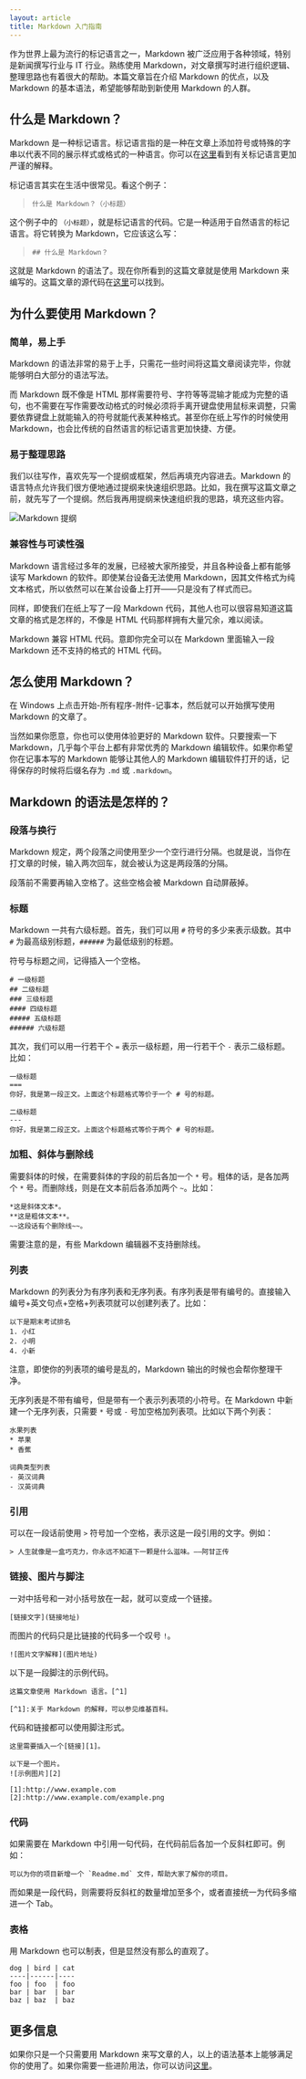 ```yaml
---
layout: article
title: Markdown 入门指南
---
```


作为世界上最为流行的标记语言之一，Markdown 被广泛应用于各种领域，特别是新闻撰写行业与 IT 行业。熟练使用 Markdown，对文章撰写时进行组织逻辑、整理思路也有着很大的帮助。本篇文章旨在介绍 Markdown 的优点，以及 Markdown 的基本语法，希望能够帮助到新使用 Markdown 的人群。

## 什么是 Markdown？

Markdown 是一种标记语言。标记语言指的是一种在文章上添加符号或特殊的字串以代表不同的展示样式或格式的一种语言。你可以在[这里](https://zh.wikipedia.org/wiki/%E7%BD%AE%E6%A0%87%E8%AF%AD%E8%A8%80)看到有关标记语言更加严谨的解释。

标记语言其实在生活中很常见。看这个例子：

> ```什么是 Markdown？（小标题）```

这个例子中的 `（小标题）`，就是标记语言的代码。它是一种适用于自然语言的标记语言。将它转换为 Markdown，它应该这么写：

> ```## 什么是 Markdown？```

这就是 Markdown 的语法了。现在你所看到的这篇文章就是使用 Markdown 来编写的。这篇文章的源代码在[这里](https://raw.githubusercontent.com/Astrian/astrian.github.io/master/_posts/2015-01-30-Markdown-Intro.md)可以找到。

## 为什么要使用 Markdown？

### 简单，易上手

Markdown 的语法非常的易于上手，只需花一些时间将这篇文章阅读完毕，你就能够明白大部分的语法写法。

而 Markdown 既不像是 HTML 那样需要符号、字符等等混输才能成为完整的语句，也不需要在写作需要改动格式的时候必须将手离开键盘使用鼠标来调整，只需要依靠键盘上就能输入的符号就能代表某种格式。甚至你在纸上写作的时候使用 Markdown，也会比传统的自然语言的标记语言更加快捷、方便。

### 易于整理思路

我们以往写作，喜欢先写一个提纲或框架，然后再填充内容进去。Markdown 的语言特点允许我们很方便地通过提纲来快速组织思路。比如，我在撰写这篇文章之前，就先写了一个提纲。然后我再用提纲来快速组织我的思路，填充这些内容。

![Markdown 提纲](http://mdblog.astrianfm.com/Pics/2015-01-30-Markdown-intro/Markdown-list.png)

### 兼容性与可读性强

Markdown 语言经过多年的发展，已经被大家所接受，并且各种设备上都有能够读写 Markdown 的软件。即使某台设备无法使用 Markdown，因其文件格式为纯文本格式，所以依然可以在某台设备上打开——只是没有了样式而已。

同样，即使我们在纸上写了一段 Markdown 代码，其他人也可以很容易知道这篇文章的格式是怎样的，不像是 HTML 代码那样拥有大量冗余，难以阅读。

Markdown 兼容 HTML 代码。意即你完全可以在 Markdown 里面输入一段 Markdown 还不支持的格式的 HTML 代码。

## 怎么使用 Markdown？

在 Windows 上点击开始-所有程序-附件-记事本，然后就可以开始撰写使用 Markdown 的文章了。

当然如果你愿意，你也可以使用体验更好的 Markdown 软件。只要搜索一下 Markdown，几乎每个平台上都有非常优秀的 Markdown 编辑软件。如果你希望你在记事本写的 Markdown 能够让其他人的 Markdown 编辑软件打开的话，记得保存的时候将后缀名存为 `.md` 或 `.markdown`。

## Markdown 的语法是怎样的？

### 段落与换行

Markdown 规定，两个段落之间使用至少一个空行进行分隔。也就是说，当你在打文章的时候，输入两次回车，就会被认为这是两段落的分隔。

段落前不需要再输入空格了。这些空格会被 Markdown 自动屏蔽掉。

### 标题

Markdown 一共有六级标题。首先，我们可以用 `#` 符号的多少来表示级数。其中 `#` 为最高级别标题，`######` 为最低级别的标题。

符号与标题之间，记得插入一个空格。

```
# 一级标题
## 二级标题
### 三级标题
#### 四级标题
##### 五级标题
###### 六级标题
```

其次，我们可以用一行若干个 `=` 表示一级标题，用一行若干个 `-` 表示二级标题。比如：

```
一级标题
===
你好，我是第一段正文。上面这个标题格式等价于一个 # 号的标题。

二级标题
---
你好，我是第二段正文。上面这个标题格式等价于两个 # 号的标题。
```

### 加粗、斜体与删除线

需要斜体的时候，在需要斜体的字段的前后各加一个 `*` 号。粗体的话，是各加两个 `*` 号。而删除线，则是在文本前后各添加两个 `~`。比如：

```
*这是斜体文本*。
**这是粗体文本**。
~~这段话有个删除线~~。
```

需要注意的是，有些 Markdown 编辑器不支持删除线。

### 列表

Markdown 的列表分为有序列表和无序列表。有序列表是带有编号的。直接输入编号+英文句点+空格+列表项就可以创建列表了。比如：

```
以下是期末考试排名
1. 小红
2. 小明
4. 小新
```

注意，即使你的列表项的编号是乱的，Markdown 输出的时候也会帮你整理干净。

无序列表是不带有编号，但是带有一个表示列表项的小符号。在 Markdown 中新建一个无序列表，只需要 `*` 号或 `-` 号加空格加列表项。比如以下两个列表：

```
水果列表
* 苹果
* 香蕉

词典类型列表
- 英汉词典
- 汉英词典
```

### 引用

可以在一段话前使用 `>` 符号加一个空格，表示这是一段引用的文字。例如：

```
> 人生就像是一盒巧克力，你永远不知道下一颗是什么滋味。——阿甘正传
```

### 链接、图片与脚注

一对中括号和一对小括号放在一起，就可以变成一个链接。

```
[链接文字](链接地址)
```

而图片的代码只是比链接的代码多一个叹号 `!`。

```
![图片文字解释](图片地址)
```

以下是一段脚注的示例代码。

```
这篇文章使用 Markdown 语言。[^1]

[^1]:关于 Markdown 的解释，可以参见维基百科。
```

代码和链接都可以使用脚注形式。

```
这里需要插入一个[链接][1]。

以下是一个图片。
![示例图片][2]

[1]:http://www.example.com
[2]:http://www.example.com/example.png
```

### 代码

如果需要在 Markdown 中引用一句代码，在代码前后各加一个反斜杠即可。例如：

```
可以为你的项目新增一个 `Readme.md` 文件，帮助大家了解你的项目。
```

而如果是一段代码，则需要将反斜杠的数量增加至多个，或者直接统一为代码多缩进一个 Tab。

### 表格

用 Markdown 也可以制表，但是显然没有那么的直观了。

```
dog | bird | cat
----|------|----
foo | foo  | foo
bar | bar  | bar
baz | baz  | baz
```

## 更多信息

如果你只是一个只需要用 Markdown 来写文章的人，以上的语法基本上能够满足你的使用了。如果你需要一些进阶用法，你可以访问[这里](http://wowubuntu.com/markdown/)。